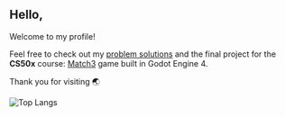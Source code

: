 ## Hello,

Welcome to my profile!

Feel free to check out my [problem solutions](https://github.com/raydtutto/harvard-cs50x-2024) and the final project for the **CS50x** course: [Match3](https://github.com/raydtutto/cs50x-2024-final-project) game built in Godot Engine 4.

Thank you for visiting 🌏

![Top Langs](https://github-readme-stats.vercel.app/api/top-langs/?username=raydtutto&layout=compact)
